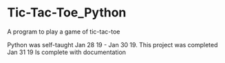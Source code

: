 # Tic-Tac-Toe_Python
A program to play a game of tic-tac-toe

Python was self-taught Jan 28 19 - Jan 30 19. This project was completed Jan 31 19
Is complete with documentation
